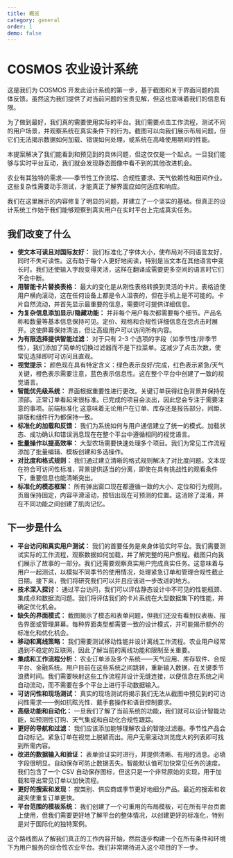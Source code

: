 ```yaml
---
title: 概览
category: general
order: 1
demo: false
---
```


# COSMOS 农业设计系统

这是我们为 COSMOS 开发此设计系统的第一步，基于截图和关于界面问题的具体反馈。虽然这为我们提供了对当前问题的宝贵见解，但这也意味着我们的信息有限。

为了做到最好，我们真的需要使用实际的平台。我们需要点击工作流程，测试不同的用户场景，并观察系统在真实条件下的行为。截图可以向我们展示布局问题，但它们无法揭示数据如何加载、错误如何处理，或系统在高峰使用期间的性能。

本提案解决了我们能看到和预见到的具体问题，但这仅仅是一个起点。一旦我们能够与实时平台互动，我们就会发现静态图像中看不到的其他改进机会。

农业有其独特的需求——季节性工作流程、合规性要求、天气依赖性和田间作业。这些复杂性需要动手测试，才能真正了解界面应如何适应和响应。

我们在这里展示的内容修复了明显的问题，并建立了一个坚实的基础。但真正的设计系统工作始于我们能够观察到真实用户在实时平台上完成真实任务。

## 我们改变了什么

- **使文本可读且对国际友好：** 我们标准化了字体大小，使布局对不同语言友好，同时不失可读性。这有助于每个人更好地阅读，特别是当文本在其他语言中变长时。我们还使输入字段变得灵活，这样在翻译成需要更多空间的语言时它们不会中断。
- **用智能卡片替换表格：** 最大的变化是从刚性表格转换到灵活的卡片。表格迫使用户横向滚动，这在任何设备上都是令人沮丧的，但在手机上是不可能的。卡片自然流动，并首先显示最重要的信息，需要时可提供详细信息。
- **为复杂信息添加显示/隐藏功能：** 并非每个用户每次都需要每个细节。产品名称和数量等基本信息保持可见。定价、规格和合规性详细信息在您点击时展开。这使屏幕保持清洁，但让高级用户可以访问所有内容。
- **为有限选择提供智能过滤：** 对于只有 2-3 个选项的字段（如季节性/非季节性），我们添加了简单的切换过滤器而不是下拉菜单。这减少了点击次数，使常见选择即时可访问且直观。
- **视觉提示：** 颜色现在具有特定含义：绿色表示良好/完成，红色表示紧急/天气关键，橙色表示需要注意，蓝色表示信息性。这在整个平台中创建了一致的视觉语言。
- **智能优先级系统：** 界面根据重要性进行更改。关键订单获得红色背景并保持在顶部。正常订单看起来很标准。已完成的项目会淡出，因此您会专注于需要注意的事项。前端标准化 这意味着无论用户在订单、库存还是报告部分，间距、排版和组件行为都保持一致。
- **标准化的加载和反馈：** 我们为系统如何与用户通信建立了统一的模式。加载状态、成功确认和错误消息现在在整个平台中遵循相同的视觉语言。
- **批量操作以提高效率：** 大型农场需要快速处理多个项目。我们为常见工作流程添加了批量编辑、模板创建和多选操作。
- **对比度和格式规则：** 我们通过建立清晰的格式规则解决了对比度问题。文本现在符合可访问性标准，背景提供适当的分离，即使在具有挑战性的观看条件下，重要信息也能清晰突出。
- **标准化的模态框架：** 所有弹出窗口现在都遵循一致的大小、定位和行为规则。页眉保持固定，内容平滑滚动，按钮出现在可预测的位置。这消除了混淆，并在不同功能之间创建了肌肉记忆。

## 下一步是什么

- **平台访问和真实用户测试：** 我们的首要任务是亲身体验实时平台。我们需要测试实际的工作流程，观察数据如何加载，并了解完整的用户旅程。截图只向我们展示了故事的一部分。我们还需要观察真实用户完成真实任务。这意味着与用户一起测试，以模拟不同季节的使用情况，处理紧急订单和管理合规性截止日期。接下来，我们将研究我们可以并且应该进一步改进的地方。
- **技术深入探讨：** 通过平台访问，我们可以评估静态设计中不可见的性能瓶颈、集成点和数据流问题。我们将评估我们的卡片系统在大型数据集下的性能，并确定优化机会。
- **缺失的界面模式：** 截图揭示了模态和表单问题，但我们还没有看到仪表板、报告界面或管理屏幕。每种界面类型都需要一致的设计模式，并可能揭示额外的标准化和优化机会。
- **移动和离线策略：** 我们需要测试移动性能并设计离线工作流程。农业用户经常遇到不稳定的互联网，因此了解当前的离线功能和限制至关重要。
- **集成和工作流程分析：** 农业订单涉及多个系统——天气应用、库存软件、合规平台、金融系统。用户目前在这些系统之间跳转，重新输入数据，在关键季节浪费时间。我们需要映射这些工作流程并设计无缝连接，以便信息在系统之间自动流动，而不需要在多个平台上进行手动数据输入。
- **可访问性和现场测试：** 真实的现场测试将揭示我们无法从截图中预见到的可访问性需求——例如抗眩光性、戴手套操作和语音控制要求。
- **高级功能和自动化：** 一旦我们了解了当前系统的功能，我们就可以设计智能功能，如预测性订购、天气集成和自动化合规性跟踪。
- **更好的导航和过滤：** 我们应该添加能够理解农业的智能过滤器。季节性产品会自动标记。紧急订单在视觉上脱颖而出。用户无需滚动浏览庞大的列表即可找到所需内容。
- **改进的数据输入和验证：** 表单验证实时进行，并提供清晰、有用的消息。必填字段很明显。自动保存可防止数据丢失。智能默认值可加快常见任务的速度。我们包含了一个 CSV 自动保存图标，但这只是一个非常原始的实现，用于加载和导出常见订单以加快流程。
- **更好的搜索和发现：** 按类别、供应商或季节更好地细分产品。最近的搜索和收藏夹使重复订单更快。
- **平台范围的模板系统：** 我们创建了一个可重用的布局模板，可在所有平台页面上使用，但我们需要更好地了解平台的整体情况，以创建更好的标准化，特别是对于国际化的独特案例。

这个路线图从了解我们真正的工作内容开始，然后逐步构建一个在所有条件和环境下为用户服务的综合性农业平台。我们非常期待进入这个项目的下一步。
